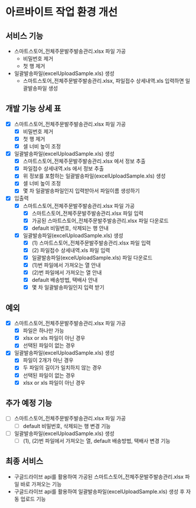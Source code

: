 # 아르바이트 작업 환경 개선

## 서비스 기능

- 스마트스토어_전체주문발주발송관리.xlsx 파일 가공
  - 비밀번호 제거
  - 첫 행 제거
- 일괄발송파일(excelUploadSample.xls) 생성
  - 스마트스토어_전체주문발주발송관리.xlsx, 파일접수 상세내역.xls 입력하면 일괄발송파일 생성

## 개발 기능 상세 표
- [x] 스마트스토어_전체주문발주발송관리.xlsx 파일 가공
  - [x] 비밀번호 제거
  - [x] 첫 행 제거
  - [x] 셀 너비 높이 조정
- [x] 일괄발송파일(excelUploadSample.xls) 생성
  - [x] 스마트스토어_전체주문발주발송관리.xlsx 에서 정보 추출
  - [x] 파일접수 상세내역.xls 에서 정보 추출
  - [x] 위 정보를 포함하는 일괄발송파일(excelUploadSample.xls) 생성
  - [x] 셀 너비 높이 조정
  - [x] 몇 차 일괄발송파일인지 입력받아서 파일이름 생성하기
- [x] 입출력
  - [x] 스마트스토어_전체주문발주발송관리.xlsx 파일 가공
    - [x] 스마트스토어_전체주문발주발송관리.xlsx 파일 입력
    - [x] 가공된 스마트스토어_전체주문발주발송관리.xlsx 파일 다운로드
    - [x] default 비밀번호, 삭제되는 행 안내
  - [x] 일괄발송파일(excelUploadSample.xls) 생성
    - [x] (1) 스마트스토어_전체주문발주발송관리.xlsx 파일 입력
    - [x] (2) 파일접수 상세내역.xls 파일 입력
    - [x] 일괄발송파일(excelUploadSample.xls) 파일 다운로드
    - [x] (1)번 파일에서 가져오는 열 안내
    - [x] (2)번 파일에서 가져오는 열 안내
    - [x] default 배송방법, 택배사 안내
    - [x] 몇 차 일괄발송파일인지 입력 받기

## 예외
- [x] 스마트스토어_전체주문발주발송관리.xlsx 파일 가공
  - [x] 파일은 하나만 가능
  - [x] xlsx or xls 파일이 아닌 경우
  - [x] 선택된 파일이 없는 경우
- [x] 일괄발송파일(excelUploadSample.xls) 생성
  - [x] 파일이 2개가 아닌 경우
  - [x] 두 파일의 길이가 일치하지 않는 경우
  - [x] 선택된 파일이 없는 경우
  - [x] xlsx or xls 파일이 아닌 경우

## 추가 예정 기능
- [ ] 스마트스토어_전체주문발주발송관리.xlsx 파일 가공
  - [ ] default 비밀번호, 삭제되는 행 변경 기능
- [ ] 일괄발송파일(excelUploadSample.xls) 생성
  - [ ] (1), (2)번 파일에서 가져오는 열, default 배송방법, 택배사 변경 기능

## 최종 서비스
- 구글드라이브 api를 활용하여 가공된 스마트스토어_전체주문발주발송관리.xlsx 파일 바로 가져오는 기능
- 구글드라이브 api를 활용하여 일괄발송파일(excelUploadSample.xls) 생성 후 자동 업로드 기능